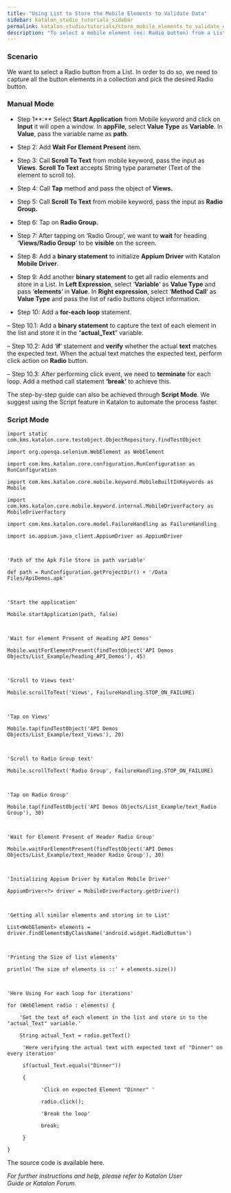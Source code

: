```yaml
---
title: "Using List to Store the Mobile Elements to Validate Data"
sidebar: katalon_studio_tutorials_sidebar
permalink: katalon-studio/tutorials/store_mobile_elements_to_validate_data.html
description: "To select a mobile element (ex: Radio button) from a List, we need to capture all the button elements in a collection and pick the desired Radio button."
---
```

### Scenario

We want to select a Radio button from a List. In order to do so, we need to capture all the button elements in a collection and pick the desired Radio button.

### Manual Mode

*   Step 1**:** Select **Start Application** from Mobile keyword and click on **Input** it will open a window. In **appFile**, select **Value Type** as **Variable**. In **Value**, pass the variable name as **path**.

*   Step 2: Add **Wait For Element Present** item.
*   Step 3: Call **Scroll To Text** from mobile keyword, pass the input as **Views**. **Scroll To Text** accepts String type parameter (Text of the element to scroll to).

*   Step 4: Call **Tap** method and pass the object of **Views.**
*   Step 5: Call **Scroll To Text** from mobile keyword, pass the input as **Radio Group.**
*   Step 6: Tap on **Radio Group.**
*   Step 7: After tapping on ‘Radio Group’, we want to **wait** for heading ‘**Views/Radio Group**‘ to be **visible** on the screen.
*   Step 8: Add a **binary statement** to initialize **Appium Driver** with Katalon **Mobile Driver**.
*   Step 9: Add another **binary statement** to get all radio elements and store in a List. In **Left Expression**, select ‘**Variable**‘ as **Value Type** and pass ‘**elements**‘ in **Value**. In **Right expression**, select ‘**Method Call**‘ as **Value Type** and pass the list of radio buttons object information.

*   Step 10: Add a **for-each loop** statement.

– Step 10.1: Add a **binary statement** to capture the text of each element in the list and store it in the “**actual_Text**” variable.

– Step 10.2: Add ‘**if**‘ statement and **verify** whether the actual **text** matches the expected text. When the actual text matches the expected text, perform click action on **Radio** button.

– Step 10.3: After performing click event, we need to **terminate** for each loop. Add a method call statement **‘break’** to achieve this.

The step-by-step guide can also be achieved through **Script Mode**. We suggest using the Script feature in Katalon to automate the process faster.

### Script Mode

```
import static com.kms.katalon.core.testobject.ObjectRepository.findTestObject
 
import org.openqa.selenium.WebElement as WebElement
 
import com.kms.katalon.core.configuration.RunConfiguration as RunConfiguration
 
import com.kms.katalon.core.mobile.keyword.MobileBuiltInKeywords as Mobile
 
import com.kms.katalon.core.mobile.keyword.internal.MobileDriverFactory as MobileDriverFactory
 
import com.kms.katalon.core.model.FailureHandling as FailureHandling
 
import io.appium.java_client.AppiumDriver as AppiumDriver
 
 
 
'Path of the Apk File Store in path variable'
 
def path = RunConfiguration.getProjectDir() + '/Data Files/ApiDemos.apk'
 
 
 
'Start the application'
 
Mobile.startApplication(path, false)
 
 
 
'Wait for element Present of Heading API Demos'
 
Mobile.waitForElementPresent(findTestObject('API Demos Objects/List_Example/heading_API_Demos'), 45)
 
 
 
'Scroll to Views text'
 
Mobile.scrollToText('Views', FailureHandling.STOP_ON_FAILURE)
 
 
 
'Tap on Views'
 
Mobile.tap(findTestObject('API Demos Objects/List_Example/text_Views'), 20)
 
 
 
'Scroll to Radio Group text'
 
Mobile.scrollToText('Radio Group', FailureHandling.STOP_ON_FAILURE)
 
 
 
'Tap on Radio Group'
 
Mobile.tap(findTestObject('API Demos Objects/List_Example/text_Radio Group'), 30)
 
 
 
'Wait for Element Present of Header Radio Group'
 
Mobile.waitForElementPresent(findTestObject('API Demos Objects/List_Example/text_Header Radio Group'), 30)
 
 
 
'Initializing Appium Driver by Katalon Mobile Driver'
 
AppiumDriver<?> driver = MobileDriverFactory.getDriver()
 
 
 
'Getting all similar elements and storing in to List'
 
List<WebElement> elements = driver.findElementsByClassName('android.widget.RadioButton')
 
 
 
'Printing the Size of list elements'
 
println('The size of elements is ::' + elements.size())
 
 
 
'Here Using For each loop for iterations'
 
for (WebElement radio : elements) {
 
    'Get the text of each element in the list and store in to the "actual_Text" variable.'
 
    String actual_Text = radio.getText()
 
     'Here verifying the actual text with expected text of "Dinner" on every iteration'
 
     if(actual_Text.equals("Dinner"))
 
     {
 
           'Click on expected Element "Dinner" '
 
           radio.click();
 
           'Break the loop'
 
           break;
 
     }
 
}

```

The source code is available here.

_For further instructions and help, please refer to Katalon User Guide or Katalon Forum._